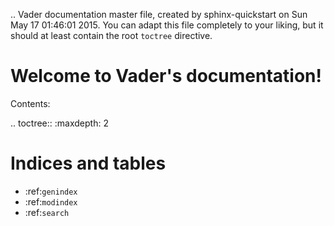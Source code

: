 .. Vader documentation master file, created by
   sphinx-quickstart on Sun May 17 01:46:01 2015.
   You can adapt this file completely to your liking, but it should at least
   contain the root `toctree` directive.

Welcome to Vader's documentation!
=================================

Contents:

.. toctree::
   :maxdepth: 2



Indices and tables
==================

* :ref:`genindex`
* :ref:`modindex`
* :ref:`search`

